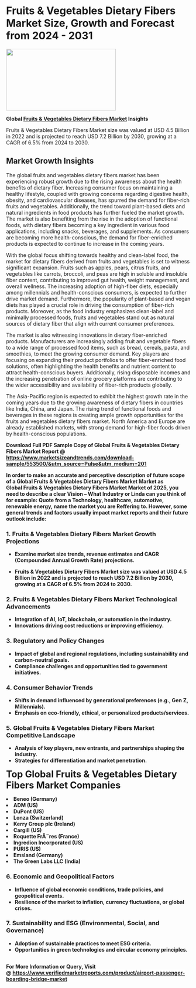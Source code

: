 <H1>Fruits & Vegetables Dietary Fibers Market Size, Growth and Forecast from 2024 - 2031</H1><img class="aligncenter size-medium wp-image-584254" src="https://thirdeyenews.in/wp-content/uploads/2024/09/Global-Market-Research-300x168.jpeg" alt="" width="300" height="168" /><p><strong>Global&nbsp;<a href="https://www.marketsizeandtrends.com/download-sample/553500/&amp;utm_source=Pulse&amp;utm_medium=201">Fruits & Vegetables Dietary Fibers Market</a> Insights</strong></p><p>Fruits & Vegetables Dietary Fibers Market size was valued at USD 4.5 Billion in 2022 and is projected to reach USD 7.2 Billion by 2030, growing at a CAGR of 6.5% from 2024 to 2030.</p><p><h2>Market Growth Insights</h2> <p>The global fruits and vegetables dietary fibers market has been experiencing robust growth due to the rising awareness about the health benefits of dietary fiber. Increasing consumer focus on maintaining a healthy lifestyle, coupled with growing concerns regarding digestive health, obesity, and cardiovascular diseases, has spurred the demand for fiber-rich fruits and vegetables. Additionally, the trend toward plant-based diets and natural ingredients in food products has further fueled the market growth. The market is also benefiting from the rise in the adoption of functional foods, with dietary fibers becoming a key ingredient in various food applications, including snacks, beverages, and supplements. As consumers are becoming more health-conscious, the demand for fiber-enriched products is expected to continue to increase in the coming years.</p> <p><strong></strong></p> <p>With the global focus shifting towards healthy and clean-label food, the market for dietary fibers derived from fruits and vegetables is set to witness significant expansion. Fruits such as apples, pears, citrus fruits, and vegetables like carrots, broccoli, and peas are high in soluble and insoluble fiber content, contributing to improved gut health, weight management, and overall wellness. The increasing adoption of high-fiber diets, especially among millennials and health-conscious consumers, is expected to further drive market demand. Furthermore, the popularity of plant-based and vegan diets has played a crucial role in driving the consumption of fiber-rich products. Moreover, as the food industry emphasizes clean-label and minimally processed foods, fruits and vegetables stand out as natural sources of dietary fiber that align with current consumer preferences.</p> <p>The market is also witnessing innovations in dietary fiber-enriched products. Manufacturers are increasingly adding fruit and vegetable fibers to a wide range of processed food items, such as bread, cereals, pasta, and smoothies, to meet the growing consumer demand. Key players are focusing on expanding their product portfolios to offer fiber-enriched food solutions, often highlighting the health benefits and nutrient content to attract health-conscious buyers. Additionally, rising disposable incomes and the increasing penetration of online grocery platforms are contributing to the wider accessibility and availability of fiber-rich products globally.</p> <p>The Asia-Pacific region is expected to exhibit the highest growth rate in the coming years due to the growing awareness of dietary fibers in countries like India, China, and Japan. The rising trend of functional foods and beverages in these regions is creating ample growth opportunities for the fruits and vegetables dietary fibers market. North America and Europe are already established markets, with strong demand for high-fiber foods driven by health-conscious populations.</p> <p><strong></p><p><span class=""><strong>Download Full PDF Sample Copy of Global Fruits & Vegetables Dietary Fibers Market Report</strong> @ <a href="https://www.marketsizeandtrends.com/download-sample/553500/&amp;utm_source=Pulse&amp;utm_medium=201" target="_blank">https://www.marketsizeandtrends.com/download-sample/553500/&amp;utm_source=Pulse&amp;utm_medium=201</a></span></p><p>In order to make an accurate and perceptive description of future scope of a Global&nbsp;Fruits & Vegetables Dietary Fibers Market Market as Global&nbsp;Fruits & Vegetables Dietary Fibers Market Market of 2025, you need to describe a clear Vision &ndash; What Industry or Linda can you think of for example: Quote from a Technology, healthcare, automotive, renewable energy, name the market you are Reffering to. However, some general trends and factors usually impact market reports and their future outlook include:</p><h3>1.&nbsp;<strong>Fruits & Vegetables Dietary Fibers Market Growth Projections</strong></h3><ul><li>Examine market size trends, revenue estimates and CAGR (Compounded Annual Growth Rate) projections.</li><li><p>Fruits & Vegetables Dietary Fibers Market size was valued at USD 4.5 Billion in 2022 and is projected to reach USD 7.2 Billion by 2030, growing at a CAGR of 6.5% from 2024 to 2030.</p></li></ul><h3>2.&nbsp;<strong>Fruits & Vegetables Dietary Fibers Market Technological Advancements</strong></h3><ul><li>Integration of AI, IoT, blockchain, or automation in the industry.</li><li>Innovations driving cost reductions or improving efficiency.</li></ul><h3>3.&nbsp;<strong>Regulatory and Policy Changes</strong></h3><ul><li>Impact of global and regional regulations, including sustainability and carbon-neutral goals.</li><li>Compliance challenges and opportunities tied to government initiatives.</li></ul><h3>4.&nbsp;<strong>Consumer Behavior Trends</strong></h3><ul><li>Shifts in demand influenced by generational preferences (e.g., Gen Z, Millennials).</li><li>Emphasis on eco-friendly, ethical, or personalized products/services.</li></ul><h3>5.&nbsp;<strong>Global Fruits & Vegetables Dietary Fibers Market Competitive Landscape</strong></h3><ul><li>Analysis of key players, new entrants, and partnerships shaping the industry.</li><li>Strategies for differentiation and market penetration.</li></ul><p data-pm-slice="1 1 []"><span style="color: inherit; font-family: inherit; font-size: 25px;">Top Global Fruits & Vegetables Dietary Fibers Market Companies</span></p><div class="" data-test-id=""><p><li>Beneo (Germany)</li><li> ADM (US)</li><li> DuPont (US)</li><li> Lonza (Switzerland)</li><li> Kerry Group plc (Ireland)</li><li> Cargill (US)</li><li> Roquette FrÃ¨res (France)</li><li> Ingredion Incorporated (US)</li><li> PURIS (US)</li><li> Emsland (Germany)</li><li> The Green Labs LLC (India)</li></p></div><h3>6.&nbsp;<strong>Economic and Geopolitical Factors</strong></h3><ul><li>Influence of global economic conditions, trade policies, and geopolitical events.</li><li>Resilience of the market to inflation, currency fluctuations, or global crises.</li></ul><h3>7.&nbsp;<strong>Sustainability and ESG (Environmental, Social, and Governance)</strong></h3><ul><li>Adoption of sustainable practices to meet ESG criteria.</li><li>Opportunities in green technologies and circular economy principles.</li></ul><h2><strong style="font-size: 14px;">For More Information or Query, Visit @&nbsp;</strong><a style="background-color: #ffffff; font-size: 14px;" href="https://www.marketsizeandtrends.com/report/fruits-vegetables-dietary-fibers-market/" target="_blank">https://www.verifiedmarketreports.com/product/airport-passenger-boarding-bridge-market</a></h2>
